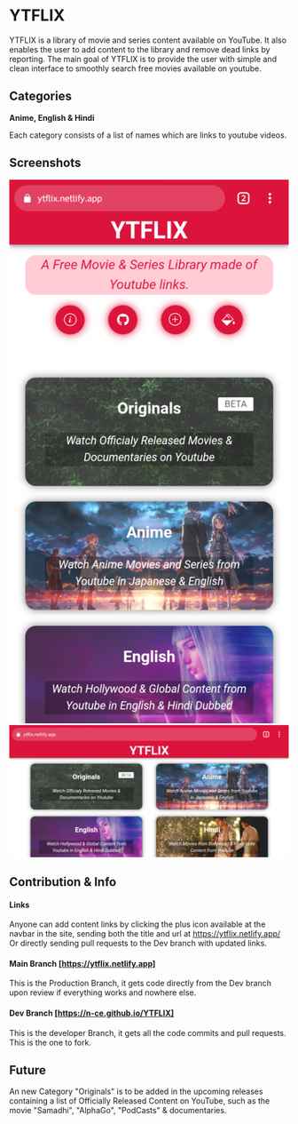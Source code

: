 # YTFLIX
YTFLIX is a library of movie and series content available on YouTube. It also enables the user to add content to the library and remove dead links by reporting. The main goal of YTFLIX is to provide the user with simple and clean interface to smoothly search free movies available on youtube.

## Categories

**Anime, English & Hindi**

Each category consists of a list of names which are links to youtube videos.

## Screenshots
![](Assets/Screenshots/1.png)
![](Assets/Screenshots/2.png)
## Contribution & Info
#### Links
Anyone can add content links by clicking the plus icon available at the navbar in the site, sending both the title and url at https://ytflix.netlify.app/
Or directly sending pull requests to the Dev branch with updated links.
#### Main Branch [https://ytflix.netlify.app]
This is the Production Branch, it gets code directly from the Dev branch upon review if everything works and nowhere else.
#### Dev Branch [https://n-ce.github.io/YTFLIX]
This is the developer Branch, it gets all the code commits and pull requests. This is the one to fork.

## Future
An new Category "Originals" is to be added in the upcoming releases containing a list of Officially Released Content on YouTube, such as the movie "Samadhi", "AlphaGo", "PodCasts" & documentaries.
